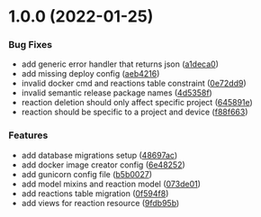 # 1.0.0 (2022-01-25)


### Bug Fixes

* add generic error handler that returns json ([a1deca0](https://github.com/mimidotsuser/portfolio-reactions/commit/a1deca00577318108a138e090618c69b232ff91b))
* add missing deploy config ([aeb4216](https://github.com/mimidotsuser/portfolio-reactions/commit/aeb4216824009ece9b3d9c4c1c0c15196ee05cc9))
* invalid docker cmd and reactions table constraint ([0e72dd9](https://github.com/mimidotsuser/portfolio-reactions/commit/0e72dd93322f24f16564857fc3ba2f69adba6d7f))
* invalid semantic release package names ([4d5358f](https://github.com/mimidotsuser/portfolio-reactions/commit/4d5358f5f8b0c18951b27b07fc2d0646a9816978))
* reaction deletion should only affect specific project ([645891e](https://github.com/mimidotsuser/portfolio-reactions/commit/645891e15ffab5e27a3a4bc04e714e3ccac778c0))
* reaction should be specific to a project and device ([f88f663](https://github.com/mimidotsuser/portfolio-reactions/commit/f88f6639a2c9d63767f4759ef1d490f1d29b7b04))


### Features

* add database migrations setup ([48697ac](https://github.com/mimidotsuser/portfolio-reactions/commit/48697ac87f456945436eaeda79fb52622c784c3a))
* add docker image creator config ([6e48252](https://github.com/mimidotsuser/portfolio-reactions/commit/6e4825263350d5d67e66a7ede2fc9f174e0c61e9))
* add gunicorn config file ([b5b0027](https://github.com/mimidotsuser/portfolio-reactions/commit/b5b00271331d8592891bf7b688325f63c1fe2673))
* add model mixins and reaction model ([073de01](https://github.com/mimidotsuser/portfolio-reactions/commit/073de016a02081e65041981f8cb09f635d4435be))
* add reactions table migration ([0f594f8](https://github.com/mimidotsuser/portfolio-reactions/commit/0f594f846230fdf4f6cbf2c078d6844fcbd71a11))
* add views for reaction resource ([9fdb95b](https://github.com/mimidotsuser/portfolio-reactions/commit/9fdb95b3b4b9985139b2904e399adf3af8b2a2db))
